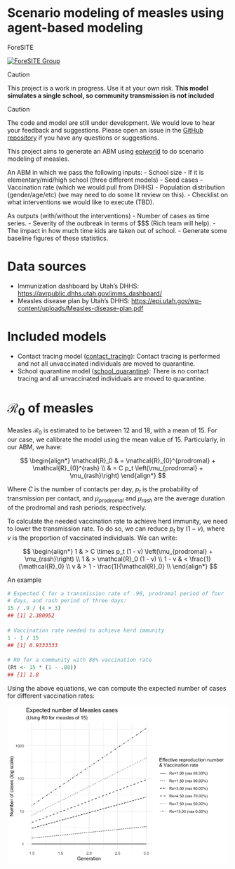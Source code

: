 # Scenario modeling of measles using agent-based modeling
ForeSITE

[![ForeSITE
Group](https://github.com/EpiForeSITE/software/blob/e82ed88f75e0fe5c0a1a3b38c2b94509f122019c/docs/assets/foresite-software-badge.svg)](https://github.com/EpiForeSITE)

> [!CAUTION]
>
> This project is a work in progress. Use it at your own risk. **This
> model simulates a single school, so community transmission is not
> included**

> [!CAUTION]
>
> The code and model are still under development. We would love to hear
> your feedback and suggestions. Please open an issue in the [GitHub
> repository](https://github.com/EpiForeSITE/epiworld-measles) if you
> have any questions or suggestions.

This project aims to generate an ABM using
[epiworld](https://github.com/UofUEpiBio/epiworld) to do scenario
modeling of measles.

An ABM in which we pass the following inputs: - School size - If it is
elementary/mid/high school (three different models) - Seed cases -
Vaccination rate (which we would pull from DHHS) - Population
distribution (gender/age/etc) (we may need to do some lit review on
this). - Checklist on what interventions we would like to execute (TBD).

As outputs (with/without the interventions) - Number of cases as time
series. - Severity of the outbreak in terms of \$\$\$ (Rich team will
help). - The impact in how much time kids are taken out of school. -
Generate some baseline figures of these statistics.

# Data sources

- Immunization dashboard by Utah’s DHHS:
  https://avrpublic.dhhs.utah.gov/imms_dashboard/
- Measles disease plan by Utah’s DHHS:
  https://epi.utah.gov/wp-content/uploads/Measles-disease-plan.pdf

# Included models

- Contact tracing model ([contact_tracing](contact_tracing)): Contact
  tracing is performed and not all unvaccinated individuals are moved to
  quarantine.
- School quarantine model ([school_quarantine](school_quarantine)):
  There is no contact tracing and all unvaccinated individuals are moved
  to quarantine.

# $\mathcal{R_0}$ of measles

Measles $\mathcal{R}_0$ is estimated to be between 12 and 18, with a
mean of 15. For our case, we calibrate the model using the mean value of
15. Particularly, in our ABM, we have:

$$
\begin{align*}
\mathcal{R}_0 & = \mathcal{R}_{0}^{prodromal} + \mathcal{R}_{0}^{rash} \\
& = C p_t \left(\mu_{prodromal} + \mu_{rash}\right) 
\end{align*}
$$

Where $C$ is the number of contacts per day, $p_t$ is the probability of
transmission per contact, and $\mu_{prodromal}$ and $\mu_{rash}$ are the
average duration of the prodromal and rash periods, respectively.

To calculate the needed vaccination rate to achieve herd immunity, we
need to lower the transmission rate. To do so, we can reduce $p_t$ by
$(1 - v)$, where $v$ is the proportion of vaccinated individuals. We can
write:

$$
\begin{align*}
1 & > C \times p_t (1 - v) \left(\mu_{prodromal} + \mu_{rash}\right) \\
1 & > \mathcal{R}_0 (1 - v) \\
1 - v & < \frac{1}{\mathcal{R}_0} \\
v & > 1 - \frac{1}{\mathcal{R}_0} \\
\end{align*}
$$

An example

``` r
# Expected C for a transmission rate of .90, prodromal period of four
# days, and rash period of three days:
15 / .9 / (4 + 3)
## [1] 2.380952

# Vaccination rate needed to achieve herd immunity
1 - 1 / 15
## [1] 0.9333333

# R0 for a community with 88% vaccination rate
(Rt <- 15 * (1 - .88))
## [1] 1.8
```

Using the above equations, we can compute the expected number of cases
for different vaccination rates:

![](README_files/figure-commonmark/herd_immunity-1.png)
